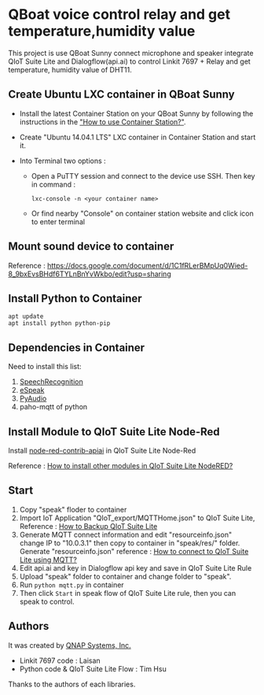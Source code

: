 QBoat voice control relay and get temperature,humidity value
=======

This project is use QBoat Sunny connect microphone and speaker integrate QIoT Suite Lite and Dialogflow(api.ai) to control Linkit 7697 + Relay and get temperature, humidity value of DHT11.

## Create Ubuntu LXC container in QBoat Sunny

-   Install the latest Container Station on your QBoat Sunny by following the instructions in the ["How to use Container Station?"](https://www.qnap.com/en/how-to/tutorial/article/how-to-use-container-station).

-   Create "Ubuntu 14.04.1 LTS" LXC container in Container Station and start it.
-   Into Terminal two options :
    -   Open a PuTTY session and connect to the device use SSH. Then key in command : 
        
            lxc-console -n <your container name>

    -   Or find nearby "Console" on container station website and click icon to enter terminal

## Mount sound device to container

Reference : https://docs.google.com/document/d/1C1fRLerBMpUq0Wied-8_9bxEvsBHdf6TYLnBnYvWkbo/edit?usp=sharing

## Install Python to Container

    apt update
    apt install python python-pip 

## Dependencies in Container

Need to install this list:

1. [SpeechRecognition](https://github.com/Uberi/speech_recognition)
2. [eSpeak](http://espeak.sourceforge.net/)
3. [PyAudio](https://people.csail.mit.edu/hubert/pyaudio/)
4. paho-mqtt of python

## Install Module to QIoT Suite Lite Node-Red

Install [node-red-contrib-apiai](https://flows.nodered.org/node/node-red-contrib-apiai) in QIoT Suite Lite Node-Red

Reference : [How to install other modules in QIoT Suite Lite NodeRED?](https://www.qnap.com/en/how-to/tutorial/article/how-to-install-other-modules-in-qiot-suite-lite-nodered)

## Start

 1. Copy "speak" floder to container
 2. Import IoT Application "QIoT_export/MQTTHome.json" to QIoT Suite Lite, Reference : [How to Backup QIoT Suite Lite](https://www.qnap.com/en/how-to/tutorial/article/how-to-backup-qiot-suite-lite)
 3. Generate MQTT connect information and edit "resourceinfo.json" change IP to "10.0.3.1" then copy to container in "speak/res/" folder. Generate "resourceinfo.json" reference : [How to connect to QIoT Suite Lite using MQTT?
](https://www.qnap.com/en/how-to/tutorial/article/how-to-connect-to-qiot-suite-lite-using-mqtt)
 4. Edit api.ai and key in Dialogflow api key and save in QIoT Suite Lite Rule
 5. Upload "speak" folder to container and change folder to "speak". 
 6. Run `python mqtt.py` in container
 6. Then click `Start` in speak flow of QIoT Suite Lite rule, then you can speak to control.

## Authors

It was created by [QNAP Systems, Inc.](https://www.qnap.com/en/index.php)

 - Linkit 7697 code : Laisan 
 - Python code & QIoT Suite Lite Flow : Tim Hsu

Thanks to the authors of each libraries.